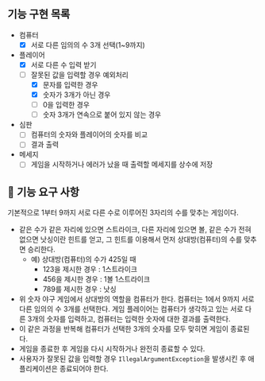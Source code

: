 ## 기능 구현 목록
- 컴퓨터 
  - [x] 서로 다른 임의의 수 3개 선택(1~9까지)
- 플레이어 
  - [x] 서로 다른 수 입력 받기
  - [ ] 잘못된 값을 입력할 경우 예외처리 
    - [x] 문자를 입력한 경우 
    - [x] 숫자가 3개가 아닌 경우 
    - [ ] 0을 입력한 경우 
    - [ ] 숫자 3개가 연속으로 붙어 있지 않는 경우
- 심판 
  - [ ] 컴퓨터의 숫자와 플레이어의 숫자를 비교 
  - [ ] 결과 출력
- 메세지
  - [ ] 게임을 시작하거나 에러가 났을 때 출력할 메세지를 상수에 저장

## 🚀 기능 요구 사항

기본적으로 1부터 9까지 서로 다른 수로 이루어진 3자리의 수를 맞추는 게임이다.

- 같은 수가 같은 자리에 있으면 스트라이크, 다른 자리에 있으면 볼, 같은 수가 전혀 없으면 낫싱이란 힌트를 얻고, 그 힌트를 이용해서 먼저 상대방(컴퓨터)의 수를 맞추면 승리한다.
    - 예) 상대방(컴퓨터)의 수가 425일 때
        - 123을 제시한 경우 : 1스트라이크
        - 456을 제시한 경우 : 1볼 1스트라이크
        - 789를 제시한 경우 : 낫싱
- 위 숫자 야구 게임에서 상대방의 역할을 컴퓨터가 한다. 컴퓨터는 1에서 9까지 서로 다른 임의의 수 3개를 선택한다. 게임 플레이어는 컴퓨터가 생각하고 있는 서로 다른 3개의 숫자를 입력하고, 컴퓨터는 입력한 숫자에 대한
  결과를 출력한다.
- 이 같은 과정을 반복해 컴퓨터가 선택한 3개의 숫자를 모두 맞히면 게임이 종료된다.
- 게임을 종료한 후 게임을 다시 시작하거나 완전히 종료할 수 있다.
- 사용자가 잘못된 값을 입력할 경우 `IllegalArgumentException`을 발생시킨 후 애플리케이션은 종료되어야 한다.